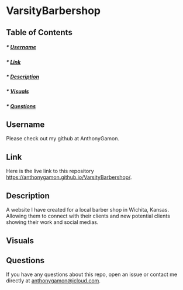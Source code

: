 # VarsityBarbershop

## Table of Contents
##### * [Username](#username)
##### * [Link](#link)
##### * [Description](#description)
##### * [Visuals](#visuals)
##### * [Questions](#questions)

## Username
Please check out my github at AnthonyGamon.

## Link
Here is the live link to this repository https://anthonygamon.github.io/VarsityBarbershop/.

## Description
A website I have created for a local barber shop in Wichita, Kansas. Allowing them to connect with their clients and new potential clients showing their work and social medias.  

## Visuals

## Questions
If you have any questions about this repo, open an issue or contact me directly at anthonygamon@icloud.com. 